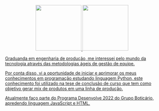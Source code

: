 <div align="center">
  <a href="https://github.com/camiyung">
  <img height="150em" src="https://github-readme-stats.vercel.app/api?username=camiyung&show_icons=true&bg_color=FDEFE0&title_color=E5B31F&text_color=C46C67&icon_color=F0B45B&include_all_commits=true&count_private=true"/>
  <img height="150em" src="https://github-readme-stats.vercel.app/api/top-langs/?username=camiyung&layout=compact&langs_count=7&show_icons=true&bg_color=FDEFE0&title_color=E5B31F&text_color=C46C67&icon_color=F0B45B&include_all_commits=true&count_private=true"/>
</div> 
  
Graduanda em engenharia de produção, me interessei pelo mundo da tecnologia através das metodologias ágeis de gestão de equipe. 

Por conta disso, vi a oportunidade de iniciar e aprimorar os meus conhecimentos em programação estudando linguagem Python, este conhecimento foi utilizado na tese de conclusão de curso que tem como objetivo gerar mix de produtos em uma linha de produção.

Atualmente faço parte do Programa Desenvolve 2022 do Grupo Boticário, apredendo linguagem JavaScript e HTML. 



<!---
camiyung/camiyung is a ✨ special ✨ repository because its `README.md` (this file) appears on your GitHub profile.
You can click the Preview link to take a look at your changes.
--->
